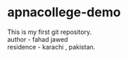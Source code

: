 # apnacollege-demo
This is my first git repository.
<br>
author - fahad jawed
<br>
residence - karachi , pakistan.
